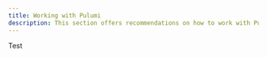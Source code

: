 ```yaml
---
title: Working with Pulumi
description: This section offers recommendations on how to work with Pulumi to deploy infrastructure.
---
```

Test
